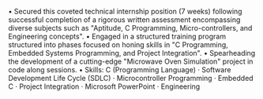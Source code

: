 • Secured this coveted technical internship position (7 weeks) following successful completion of a rigorous written assessment encompassing diverse subjects such as "Aptitude, C Programming, Micro-controllers, and Engineering concepts".
• Engaged in a structured training program structured into phases focused on honing skills in "C Programming, Embedded Systems Programming, and Project Integration".
• Spearheading the development of a cutting-edge "Microwave Oven Simulation" project in code along sessions.
• Skills: C (Programming Language) · Software Development Life Cycle (SDLC) · Microcontroller Programming · Embedded C · Project Integration · Microsoft PowerPoint · Engineering
